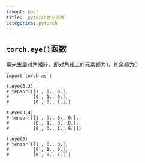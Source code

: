 ```yaml
---
layout: post
title:  pytorch常用函数
categories: pytorch
---
```

## `torch.eye()`函数

用来生层对角矩阵，即对角线上的元素都为1，其余都为0.
```
import torch as t

t.eye(3,3)
# tensor([[1., 0., 0.],
#         [0., 1., 0.],
#         [0., 0., 1.]])

t.eye(3,4)
# tensor([[1., 0., 0., 0.],
#         [0., 1., 0., 0.],
#         [0., 0., 1., 0.]])

t.eye(3)
# tensor([[1., 0., 0.],
#         [0., 1., 0.],
#         [0., 0., 1.]])
```
